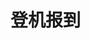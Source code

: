 # 登机报到
<sc-dc />
<br />
<dialog>
## I would like to [check in/v.] please.
# Could you give me your passport?
## Sure. Here it is.
# Where are you flying to today?
## London.
# How many pieces of [baggage/n.] would you like to check in?
## Two pieces.
# Please put the baggage on the [scale/n./19]. Here is your [boarding pass/n.].
## Thank you.
# The boarding time is 9:30 pm, Gate 31.
Please make sure your baggage passes the [security/n.] [check/n./2] down there before you leave.
## OK. Thank you.
# Have a nice flight.
</dialog>
